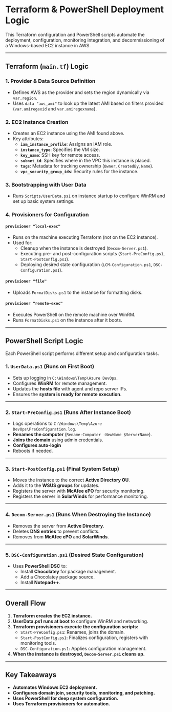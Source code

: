 # **Terraform & PowerShell Deployment Logic**

This Terraform configuration and PowerShell scripts automate the deployment, configuration, monitoring integration, and decommissioning of a Windows-based EC2 instance in AWS.

---

## **Terraform (`main.tf`) Logic**

### **1. Provider & Data Source Definition**
- Defines AWS as the provider and sets the region dynamically via `var.region`.
- Uses `data "aws_ami"` to look up the latest AMI based on filters provided (`var.amiregexid` and `var.amiregexname`).

### **2. EC2 Instance Creation**
- Creates an EC2 instance using the AMI found above.
- Key attributes:
  - **`iam_instance_profile`**: Assigns an IAM role.
  - **`instance_type`**: Specifies the VM size.
  - **`key_name`**: SSH key for remote access.
  - **`subnet_id`**: Specifies where in the VPC this instance is placed.
  - **`tags`**: Metadata for tracking ownership (`Owner`, `CreatedBy`, `Name`).
  - **`vpc_security_group_ids`**: Security rules for the instance.

### **3. Bootstrapping with User Data**
- Runs `Scripts/UserData.ps1` on instance startup to configure WinRM and set up basic system settings.

### **4. Provisioners for Configuration**
#### **`provisioner "local-exec"`**
- Runs on the machine executing Terraform (not on the EC2 instance).
- Used for:
  - Cleanup when the instance is destroyed (`Decom-Server.ps1`).
  - Executing pre- and post-configuration scripts (`Start-PreConfig.ps1`, `Start-PostConfig.ps1`).
  - Deploying desired state configuration (`LCM-Configuration.ps1`, `DSC-Configuration.ps1`).

#### **`provisioner "file"`**
- Uploads `FormatDisks.ps1` to the instance for formatting disks.

#### **`provisioner "remote-exec"`**
- Executes PowerShell on the remote machine over WinRM.
- Runs `FormatDisks.ps1` on the instance after it boots.

---

## **PowerShell Script Logic**
Each PowerShell script performs different setup and configuration tasks.

### **1. `UserData.ps1` (Runs on First Boot)**
- Sets up logging in `C:\Windows\Temp\Azure DevOps`.
- Configures **WinRM** for remote management.
- Updates the **hosts file** with agent and repo server IPs.
- Ensures the **system is ready for remote execution**.

---

### **2. `Start-PreConfig.ps1` (Runs After Instance Boot)**
- Logs operations to `C:\Windows\Temp\Azure DevOps\PreConfiguration.log`.
- **Renames the computer** (`Rename-Computer -NewName $ServerName`).
- **Joins the domain** using admin credentials.
- **Configures auto-login**
- Reboots if needed.

---

### **3. `Start-PostConfig.ps1` (Final System Setup)**
- Moves the instance to the correct **Active Directory OU**.
- Adds it to the **WSUS groups** for updates.
- Registers the server with **McAfee ePO** for security monitoring.
- Registers the server in **SolarWinds** for performance monitoring.

---

### **4. `Decom-Server.ps1` (Runs When Destroying the Instance)**
- Removes the server from **Active Directory**.
- Deletes **DNS entries** to prevent conflicts.
- Removes from **McAfee ePO** and **SolarWinds**.

---

### **5. `DSC-Configuration.ps1` (Desired State Configuration)**
- Uses **PowerShell DSC** to:
  - Install **Chocolatey** for package management.
  - Add a Chocolatey package source.
  - Install **Notepad++**.

---

## **Overall Flow**
1. **Terraform creates the EC2 instance.**
2. **UserData.ps1 runs at boot** to configure WinRM and networking.
3. **Terraform provisioners execute the configuration scripts:**
   - `Start-PreConfig.ps1`: Renames, joins the domain.
   - `Start-PostConfig.ps1`: Finalizes configuration, registers with monitoring tools.
   - `DSC-Configuration.ps1`: Applies configuration management.
4. **When the instance is destroyed, `Decom-Server.ps1` cleans up.**

---

## **Key Takeaways**
- **Automates Windows EC2 deployment.**
- **Configures domain join, security tools, monitoring, and patching.**
- **Uses PowerShell for deep system configuration.**
- **Uses Terraform provisioners for automation.**